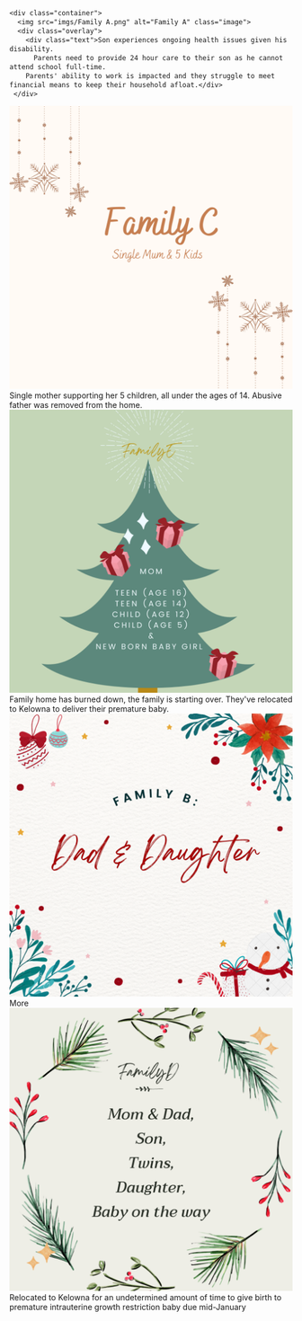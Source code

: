  <div class="row">
    <div class="column">
      
    <div class="container">
      <img src="imgs/Family A.png" alt="Family A" class="image">
      <div class="overlay">
        <div class="text">Son experiences ongoing health issues given his disability. 
          Parents need to provide 24 hour care to their son as he cannot attend school full-time. 
        Parents' ability to work is impacted and they struggle to meet financial means to keep their household afloat.</div>
     </div>
  </div>

  <div class="container">
      <img src="imgs/Family C.png" alt="Family C" class="image">
      <div class="overlay">
        <div class="text">Single mother supporting her 5 children, all under the ages of 14. Abusive father was removed from the home.</div>
      </div>
  </div>
      
  <div class="container">
    <img src="imgs/Family E.png" alt="Family E" class="image">
    <div class="overlay">
      <div class="text">Family home has burned down, the family is starting over. They've relocated to Kelowna to deliver their premature baby.</div>
    </div>
  </div>
      
</div>
  
<div class="column">
  <div class="container">
    <img src="imgs/Family B.png" alt="Family B" class="image">
    <div class="overlay">
      <div class="text"><div class="button">More</div></div>
    </div>
   </div>
  

  <div class="container">
      <img src="imgs/Family D.png" alt="Family D" class="image">
      <div class="overlay">
        <div class="text">Relocated to Kelowna for an undetermined amount of time to give birth to premature intrauterine growth restriction baby due mid-January </div>
      </div>
    </div>

  </div>
</div>
